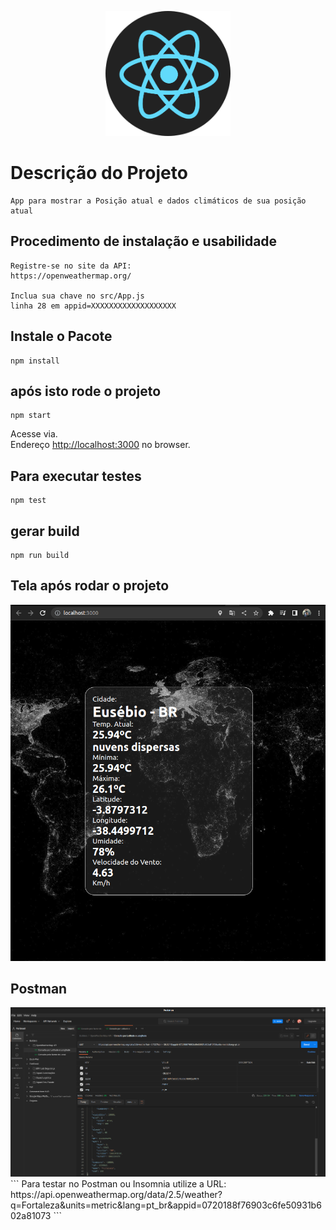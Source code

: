 <p align="center">
  <a href="https://reactjs.org/" target="blank"><img src="./src/assets/logo-react.png" width="200" alt="ReactJs" /></a>
</p>


# Descrição do Projeto
```
App para mostrar a Posição atual e dados climáticos de sua posição atual 
```

## Procedimento de instalação e usabilidade
```
Registre-se no site da API:
https://openweathermap.org/

Inclua sua chave no src/App.js
linha 28 em appid=XXXXXXXXXXXXXXXXXXX
```

## Instale o Pacote 
```
npm install
```

## após isto rode o projeto
```
npm start
```

Acesse via.\
Endereço [http://localhost:3000](http://localhost:3000) no browser.

## Para executar testes
```
npm test
```

## gerar build
```
npm run build
```

## Tela após rodar o projeto
<img src="./src/assets/tela.png" alt="Tela do Projeto" /> 

## Postman
<img src="./src/assets/postman.png" alt="Postman" /> 
```
Para testar no Postman ou Insomnia utilize a URL:
https://api.openweathermap.org/data/2.5/weather?q=Fortaleza&units=metric&lang=pt_br&appid=0720188f76903c6fe50931b602a81073
```
